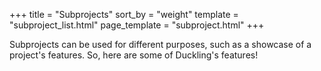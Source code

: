 +++
title = "Subprojects"
sort_by = "weight"
template = "subproject_list.html"
page_template = "subproject.html"
+++

Subprojects can be used for different purposes, such as a showcase of a project's features. So, here are some of Duckling's features!
